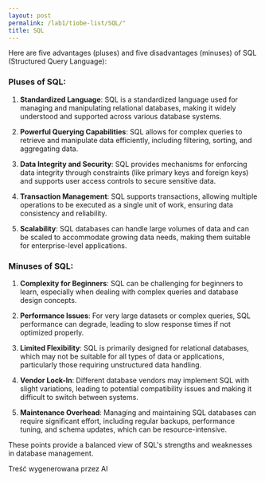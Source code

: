 ```yaml
---
layout: post
permalink: /lab1/tiobe-list/SQL/"
title: SQL
---
```

Here are five advantages (pluses) and five disadvantages (minuses) of SQL (Structured Query Language):

### Pluses of SQL:

1. **Standardized Language**: SQL is a standardized language used for managing and manipulating relational databases, making it widely understood and supported across various database systems.

2. **Powerful Querying Capabilities**: SQL allows for complex queries to retrieve and manipulate data efficiently, including filtering, sorting, and aggregating data.

3. **Data Integrity and Security**: SQL provides mechanisms for enforcing data integrity through constraints (like primary keys and foreign keys) and supports user access controls to secure sensitive data.

4. **Transaction Management**: SQL supports transactions, allowing multiple operations to be executed as a single unit of work, ensuring data consistency and reliability.

5. **Scalability**: SQL databases can handle large volumes of data and can be scaled to accommodate growing data needs, making them suitable for enterprise-level applications.

### Minuses of SQL:

1. **Complexity for Beginners**: SQL can be challenging for beginners to learn, especially when dealing with complex queries and database design concepts.

2. **Performance Issues**: For very large datasets or complex queries, SQL performance can degrade, leading to slow response times if not optimized properly.

3. **Limited Flexibility**: SQL is primarily designed for relational databases, which may not be suitable for all types of data or applications, particularly those requiring unstructured data handling.

4. **Vendor Lock-In**: Different database vendors may implement SQL with slight variations, leading to potential compatibility issues and making it difficult to switch between systems.

5. **Maintenance Overhead**: Managing and maintaining SQL databases can require significant effort, including regular backups, performance tuning, and schema updates, which can be resource-intensive.

These points provide a balanced view of SQL's strengths and weaknesses in database management.

Treść wygenerowana przez AI
